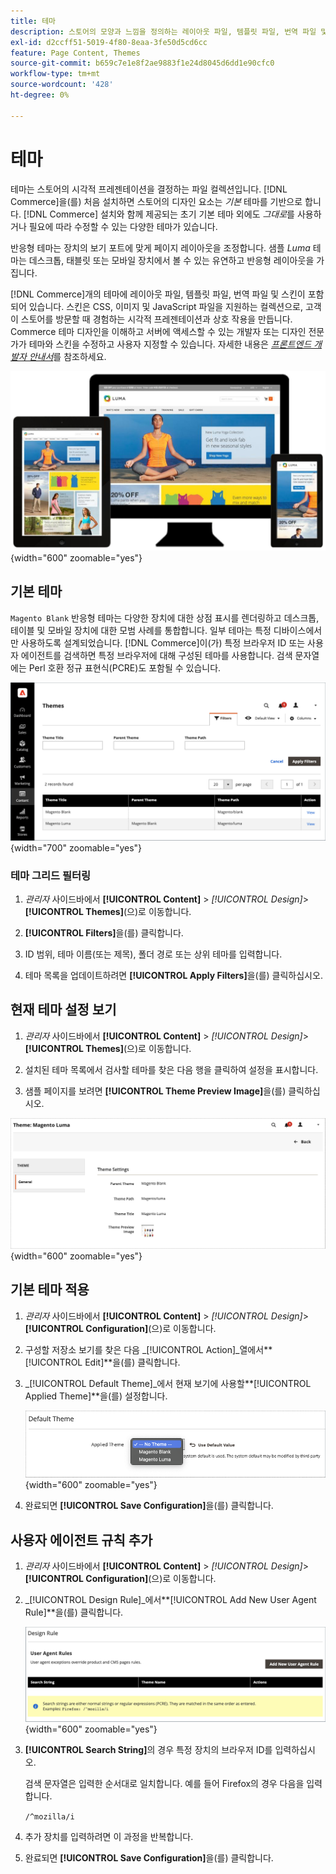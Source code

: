 ```yaml
---
title: 테마
description: 스토어의 모양과 느낌을 정의하는 레이아웃 파일, 템플릿 파일, 번역 파일 및 스킨을 포함하는  [!DNL Commerce] 테마에 대해 알아봅니다.
exl-id: d2ccff51-5019-4f80-8eaa-3fe50d5cd6cc
feature: Page Content, Themes
source-git-commit: b659c7e1e8f2ae9883f1e24d8045d6dd1e90cfc0
workflow-type: tm+mt
source-wordcount: '428'
ht-degree: 0%

---
```


# 테마

테마는 스토어의 시각적 프레젠테이션을 결정하는 파일 컬렉션입니다. [!DNL Commerce]을(를) 처음 설치하면 스토어의 디자인 요소는 _기본_ 테마를 기반으로 합니다. [!DNL Commerce] 설치와 함께 제공되는 초기 기본 테마 외에도 _그대로_&#x200B;를 사용하거나 필요에 따라 수정할 수 있는 다양한 테마가 있습니다.

반응형 테마는 장치의 보기 포트에 맞게 페이지 레이아웃을 조정합니다. 샘플 _Luma_ 테마는 데스크톱, 태블릿 또는 모바일 장치에서 볼 수 있는 유연하고 반응형 레이아웃을 가집니다.

[!DNL Commerce]개의 테마에 레이아웃 파일, 템플릿 파일, 번역 파일 및 스킨이 포함되어 있습니다. 스킨은 CSS, 이미지 및 JavaScript 파일을 지원하는 컬렉션으로, 고객이 스토어를 방문할 때 경험하는 시각적 프레젠테이션과 상호 작용을 만듭니다. Commerce 테마 디자인을 이해하고 서버에 액세스할 수 있는 개발자 또는 디자인 전문가가 테마와 스킨을 수정하고 사용자 지정할 수 있습니다. 자세한 내용은 [_프론트엔드 개발자 안내서_](https://developer.adobe.com/commerce/frontend-core/guide/themes/)를 참조하세요.

![Luma 테마](./assets/design-responsive.png){width="600" zoomable="yes"}

## 기본 테마

`Magento Blank` 반응형 테마는 다양한 장치에 대한 상점 표시를 렌더링하고 데스크톱, 테이블 및 모바일 장치에 대한 모범 사례를 통합합니다. 일부 테마는 특정 디바이스에서만 사용하도록 설계되었습니다. [!DNL Commerce]이(가) 특정 브라우저 ID 또는 사용자 에이전트를 검색하면 특정 브라우저에 대해 구성된 테마를 사용합니다. 검색 문자열에는 Perl 호환 정규 표현식(PCRE)도 포함될 수 있습니다.

![테마](./assets/themes.png){width="700" zoomable="yes"}

### 테마 그리드 필터링

1. _관리자_ 사이드바에서 **[!UICONTROL Content]** > _[!UICONTROL Design]_>**[!UICONTROL Themes]**(으)로 이동합니다.

1. **[!UICONTROL Filters]**&#x200B;을(를) 클릭합니다.

1. ID 범위, 테마 이름(또는 제목), 폴더 경로 또는 상위 테마를 입력합니다.

1. 테마 목록을 업데이트하려면 **[!UICONTROL Apply Filters]**&#x200B;을(를) 클릭하십시오.

## 현재 테마 설정 보기

1. _관리자_ 사이드바에서 **[!UICONTROL Content]** > _[!UICONTROL Design]_>**[!UICONTROL Themes]**(으)로 이동합니다.

1. 설치된 테마 목록에서 검사할 테마를 찾은 다음 행을 클릭하여 설정을 표시합니다.

1. 샘플 페이지를 보려면 **[!UICONTROL Theme Preview Image]**&#x200B;을(를) 클릭하십시오.

![테마 미리 보기](./assets/theme-settings.png){width="600" zoomable="yes"}

## 기본 테마 적용

1. _관리자_ 사이드바에서 **[!UICONTROL Content]** > _[!UICONTROL Design]_>**[!UICONTROL Configuration]**(으)로 이동합니다.

1. 구성할 저장소 보기를 찾은 다음 _[!UICONTROL Action]_열에서&#x200B;**[!UICONTROL Edit]**을(를) 클릭합니다.

1. _[!UICONTROL Default Theme]_에서 현재 보기에 사용할&#x200B;**[!UICONTROL Applied Theme]**을(를) 설정합니다.

   ![적용된 테마](./assets/theme-default-apply.png){width="600" zoomable="yes"}

1. 완료되면 **[!UICONTROL Save Configuration]**&#x200B;을(를) 클릭합니다.

## 사용자 에이전트 규칙 추가

1. _관리자_ 사이드바에서 **[!UICONTROL Content]** > _[!UICONTROL Design]_>**[!UICONTROL Configuration]**(으)로 이동합니다.

1. _[!UICONTROL Design Rule]_에서&#x200B;**[!UICONTROL Add New User Agent Rule]**을(를) 클릭합니다.

   ![디자인 규칙](./assets/theme-design-rule.png){width="600" zoomable="yes"}

1. **[!UICONTROL Search String]**&#x200B;의 경우 특정 장치의 브라우저 ID를 입력하십시오.

   검색 문자열은 입력한 순서대로 일치합니다. 예를 들어 Firefox의 경우 다음을 입력합니다.

   `/^mozilla/i`

1. 추가 장치를 입력하려면 이 과정을 반복합니다.

1. 완료되면 **[!UICONTROL Save Configuration]**&#x200B;을(를) 클릭합니다.
